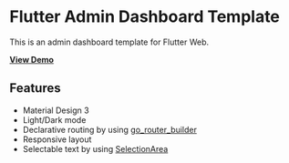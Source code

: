 # Flutter Admin Dashboard Template

This is an admin dashboard template for Flutter Web.

<a href="https://flutter-admin-dashboard-d5aeb.web.app/" target="_blank" style="font-weight: bold;">View Demo</a>

## Features

- Material Design 3
- Light/Dark mode
- Declarative routing by using [go_router_builder](https://pub.dev/packages/go_router_builder)
- Responsive layout
- Selectable text by using [SelectionArea](https://api.flutter.dev/flutter/material/SelectionArea-class.html)
